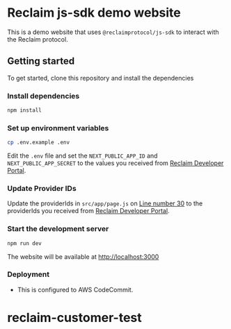 # Reclaim js-sdk demo website

This is a demo website that uses `@reclaimprotocol/js-sdk` to interact with the Reclaim protocol.


## Getting started

To get started, clone this repository and install the dependencies

### Install dependencies

```bash
npm install
```
### Set up environment variables

```bash
cp .env.example .env
```

Edit the `.env` file and set the `NEXT_PUBLIC_APP_ID` and `NEXT_PUBLIC_APP_SECRET` to the values you received from [Reclaim Developer Portal](https://dev.reclaimprotocol.org/).


### Update Provider IDs

Update the providerIds in `src/app/page.js` on [Line number 30](https://github.com/reclaimprotocol/demo-js-sdk/blob/bc916aa861339c9ad899c81df8ab29d60eac7bc2/src/app/page.js#L30) to the providerIds you received from [Reclaim Developer Portal](https://dev.reclaimprotocol.org/).

### Start the development server

```bash
npm run dev
```

The website will be available at [http://localhost:3000](http://localhost:3000)


### Deployment

- This is configured to AWS CodeCommit.
# reclaim-customer-test

